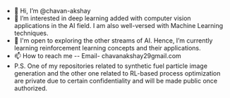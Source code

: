 - 👋 Hi, I’m @chavan-akshay
- 👀 I’m interested in deep learning added with computer vision applications in the AI field. I am also well-versed with Machine Learning techniques.
- 🌱 I'm open to exploring the other streams of AI. Hence, I’m currently learning reinforcement learning concepts and their applications.
- 📫 How to reach me -- Email- chavanakshay29gmail.com
- P.S. One of my repositories related to synthetic fuel particle image generation and the other one related to RL-based process optimization are private due to certain confidentiality and will be made public once authorized.

<!---
chavan-akshay/chavan-akshay is a ✨ special ✨ repository because its `README.md` (this file) appears on your GitHub profile.
You can click the Preview link to take a look at your changes.
--->
